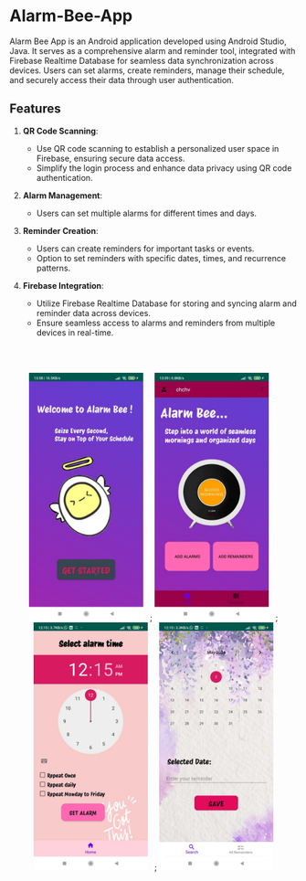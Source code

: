 # Alarm-Bee-App
Alarm Bee App is an Android application developed using Android Studio, Java. It serves as a comprehensive alarm and reminder tool, integrated with Firebase Realtime Database for seamless data synchronization across devices. Users can set alarms, create reminders, manage their schedule, and securely access their data through user authentication.

## Features
1. **QR Code Scanning**:
   - Use QR code scanning to establish a personalized user space in Firebase, ensuring secure data access.
   - Simplify the login process and enhance data privacy using QR code authentication.

2. **Alarm Management**:
   - Users can set multiple alarms for different times and days.
     
3. **Reminder Creation**:
   - Users can create reminders for important tasks or events.
   - Option to set reminders with specific dates, times, and recurrence patterns.
  
4. **Firebase Integration**:
   - Utilize Firebase Realtime Database for storing and syncing alarm and reminder data across devices.
   - Ensure seamless access to alarms and reminders from multiple devices in real-time.

<br />
<br />

<p align="center">
  <img src="images/login.jpeg" alt="login" width="200" >&nbsp;&nbsp;&nbsp;;
  <img src="images/home.jpeg" alt="home" width="200" >&nbsp;&nbsp;&nbsp;;
  <img src="images/alarm.jpeg" alt="set alarm" width="200" >&nbsp;&nbsp;&nbsp;;
  <img src="images/reminders.jpeg" alt="set reminders" width="200">
</p>
